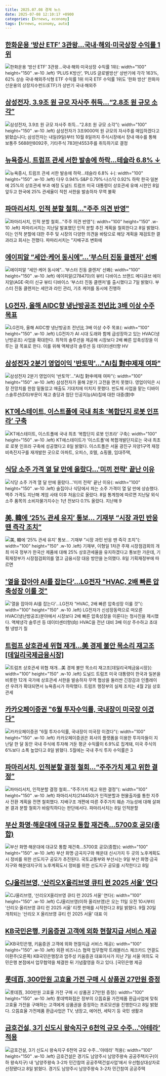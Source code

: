 ```yaml
---
title: 2025.07.08 경제 뉴스
date: 2025-07-08 12:10:17 +0900
categories: [krnews, economy]
tags: [krnews, economy, auto]
---
```

## [한화운용 ‘방산 ETF’ 3관왕...국내·해외·미국상장 수익률 1위](https://n.news.naver.com/mnews/article/009/0005520688)

![한화운용 ‘방산 ETF’ 3관왕...국내·해외·미국상장 수익률 1위](https://mimgnews.pstatic.net/image/origin/009/2025/07/07/5520688.jpg?type=nf220_150){: width="100" height="150" .w-10 .left}
‘PLUS K방산’, ‘PLUS 글로벌방산’ 상반기에 각각 163%, 62% 상승 국내·해외주식형 ETF 수익률 1위 미국 ETF 수익률 1위도 ‘한화 방산’ 한화자산운용의 상장지수펀드(ETF)가 상반기 국내·해외주

## [삼성전자, 3.9조 원 규모 자사주 취득…“2.8조 원 규모 소각”](https://n.news.naver.com/mnews/article/056/0011984722)

![삼성전자, 3.9조 원 규모 자사주 취득…“2.8조 원 규모 소각”](https://mimgnews.pstatic.net/image/origin/056/2025/07/08/11984722.jpg?type=nf220_150){: width="100" height="150" .w-10 .left}
삼성전자가 3조9000억 원 규모의 자사주를 매입하겠다고 밝혔습니다; 삼성전자는 내일(9일)부터 10월 8일까지 주식시장에서 장내 매수를 통해 보통주 5688만8092주, 기타주식 783만4553주를 취득하기로 결정

## [뉴욕증시, 트럼프 관세 서한 발송에 하락…테슬라 6.8% ↓](https://n.news.naver.com/mnews/article/629/0000405242)

![뉴욕증시, 트럼프 관세 서한 발송에 하락…테슬라 6.8% ↓](https://mimgnews.pstatic.net/image/origin/629/2025/07/08/405242.jpg?type=nf220_150){: width="100" height="150" .w-10 .left}
다우 0.94%·S&P 0.79%·나스닥 0.92% 하락 한국·일본에 25%의 상호관세 부과 예정 도널드 트럼프 미국 대통령이 상호관세 유예 시한인 8일 앞두고 한국에 25% 관세율이 적힌 서한을 발송하자 무역 불확

## [파마리서치, 인적 분할 철회…"주주 의견 반영"](https://n.news.naver.com/mnews/article/001/0015493938)

![파마리서치, 인적 분할 철회…"주주 의견 반영"](https://mimgnews.pstatic.net/image/origin/001/2025/07/08/15493938.jpg?type=nf220_150){: width="100" height="150" .w-10 .left}
파마리서치는 지난달 발표했던 인적 분할 추진 계획을 철회한다고 8일 밝혔다. 이는 인적 분할에 대한 주주 및 시장의 다양한 의견을 바탕으로 해당 계획을 재검토한 결과라고 회사는 전했다. 파마리서치는 "지배구조 변화에

## [에이피알 “세안·케어 동시에”…‘부스터 진동 클렌저’ 선봬](https://n.news.naver.com/mnews/article/011/0004506009)

![에이피알 “세안·케어 동시에”…‘부스터 진동 클렌저’ 선봬](https://mimgnews.pstatic.net/image/origin/011/2025/07/07/4506009.jpg?type=nf220_150){: width="100" height="150" .w-10 .left}
에이피알(278470)의 뷰티 디바이스 브랜드 메디큐브 에이지알(AGE-R)이 신규 뷰티 디바이스 ‘부스터 진동 클렌저’를 출시했다고 7일 밝혔다. 부스터 진동 클렌저는 세안과 라인 관리, 기초 케어를 동시에 진행하

## [LG전자, 올해 AIDC향 냉난방공조 전년比 3배 이상 수주 목표](https://n.news.naver.com/mnews/article/092/0002381162)

![LG전자, 올해 AIDC향 냉난방공조 전년比 3배 이상 수주 목표](https://mimgnews.pstatic.net/image/origin/092/2025/07/08/2381162.jpg?type=nf220_150){: width="100" height="150" .w-10 .left}
LG전자가 AI 시대 도래와 함께 급성장하고 있는 HVAC(냉난방공조) 사업을 확대한다. 최적의 솔루션을 제공해 시장보다 2배 빠른 압축성장을 이루는 걸 목표로 한다. 이를 위해 액체냉각 솔루션 등 데이터센터향 HV

## [삼성전자 2분기 영업이익 '반토막'…"AI칩 對中제재 여파"](https://n.news.naver.com/mnews/article/015/0005154735)

![삼성전자 2분기 영업이익 '반토막'…"AI칩 對中제재 여파"](https://mimgnews.pstatic.net/image/origin/015/2025/07/08/5154735.jpg?type=nf220_150){: width="100" height="150" .w-10 .left}
삼성전자가 올해 2분기 고전을 면치 못했다. 영업이익은 시장 전망치를 한참 밑돌았고 매출도 기대치에 미치지 못했다. 반도체 사업을 맡는 디바이스솔루션(DS)부문이 재고 충당과 첨단 인공지능(AI)칩에 대한 대중(對中

## [KT에스테이트, 이스트폴에 국내 최초 ‘복합단지 로봇 인프라’ 구축](https://n.news.naver.com/mnews/article/009/0005521262)

![KT에스테이트, 이스트폴에 국내 최초 ‘복합단지 로봇 인프라’ 구축](https://mimgnews.pstatic.net/image/origin/009/2025/07/08/5521262.jpg?type=nf220_150){: width="100" height="150" .w-10 .left}
KT에스테이트가 ‘이스트폴’에 복합개발단지로는 국내 최초로 로봇 인프라 구축에 성공했다고 8일 밝혔다. 이스트폴은 서울 광진구 자양1구역 재정비촉진지구를 재개발한 곳으로 아파트, 오피스, 호텔, 쇼핑몰, 임대주택,

## [식당 소주 가격 열 달 만에 올랐다…'미끼 전략' 끝난 이유](https://n.news.naver.com/mnews/article/025/0003453598)

![식당 소주 가격 열 달 만에 올랐다…'미끼 전략' 끝난 이유](https://mimgnews.pstatic.net/image/origin/025/2025/07/08/3453598.jpg?type=nf220_150){: width="100" height="150" .w-10 .left}
술집이나 식당에서 파는 소주 가격이 열 달 만에 상승했다. 맥주 가격도 지난해 계엄 사태 이후 처음으로 올랐다. 8일 통계청에 따르면 지난달 외식 소주 품목의 소비자물가지수는 1년 전보다 0.1% 올랐다. 지난해 9

## [美, 韓에 ‘25% 관세 유지’ 통보… 기재부 “시장 과민 반응 땐 즉각 조치”](https://n.news.naver.com/mnews/article/366/0001090731)

![美, 韓에 ‘25% 관세 유지’ 통보… 기재부 “시장 과민 반응 땐 즉각 조치”](https://mimgnews.pstatic.net/image/origin/366/2025/07/08/1090731.jpg?type=nf220_150){: width="100" height="150" .w-10 .left}
기재부, 이형일 1차관 주재 시장점검회의 개최 미국 정부가 한국산 제품에 대해 25% 상호관세율을 유지하겠다고 통보한 가운데, 기획재정부가 시장점검회의를 열고 금융시장 대응 방안을 논의했다. 8일 기획재정부에 따르면

## ['열을 잡아야 AI를 잡는다'…LG전자 "HVAC, 2배 빠른 압축성장 이룰 것"](https://n.news.naver.com/mnews/article/079/0004042563)

!['열을 잡아야 AI를 잡는다'…LG전자 "HVAC, 2배 빠른 압축성장 이룰 것"](https://mimgnews.pstatic.net/image/origin/079/2025/07/08/4042563.jpg?type=nf220_150){: width="100" height="150" .w-10 .left}
LG전자가 신성장동력으로 떠오른 HVAC(냉난방공조)분야에서 시장보다 2배 빠른 압축성장을 이룬다는 청사진을 제시했다. 액체냉각 솔루션 등 데이터센터향(向) HVAC을 전년 대비 3배 이상 주수하고 초대형 냉방기 칠

## [트럼프 상호관세 위협 재개…美 경제 불안 목소리 재고조[데일리국제금융시장]](https://n.news.naver.com/mnews/article/011/0004506277)

![트럼프 상호관세 위협 재개…美 경제 불안 목소리 재고조[데일리국제금융시장]](https://mimgnews.pstatic.net/image/origin/011/2025/07/08/4506277.jpg?type=nf220_150){: width="100" height="150" .w-10 .left}
도널드 트럼프 미국 대통령이 한국과 일본을 비롯한 12개 국가에 상호관세 서한을 발송하자 무역 협상을 둘러싼 긴장감과 인플레이션 우려가 확대되면서 뉴욕증시가 하락했다. 트럼프 행정부의 실제 조치는 4월 2일 상호관세

## [카카오페이증권 "6월 투자수익률, 국내장이 미국장 이겼다"](https://n.news.naver.com/mnews/article/015/0005154833)

![카카오페이증권 "6월 투자수익률, 국내장이 미국장 이겼다"](https://mimgnews.pstatic.net/image/origin/015/2025/07/08/5154833.jpg?type=nf220_150){: width="100" height="150" .w-10 .left}
카카오페이증권은 회사의 플랫폼을 이용한 투자자들이 지난달 한 달 동안 국내 주식에 투자해 거둔 평균 수익률이 6.9%로 집계돼, 미국 주식의 6%보다 소폭 높았다고 8일 밝혔다. 5월에는 국내 주식 투자 수익률은 3

## [파마리서치, 인적분할 결정 철회…“주주가치 제고 위한 결정”](https://n.news.naver.com/mnews/article/011/0004506421)

![파마리서치, 인적분할 결정 철회…“주주가치 제고 위한 결정”](https://mimgnews.pstatic.net/image/origin/011/2025/07/08/4506421.jpg?type=nf220_150){: width="100" height="150" .w-10 .left}
파마리서치(214450)가 인적분할과 현물출자를 통한 지주사 전환 계획을 전면 철회했다. 지배구조 개편에 따른 주주가치 훼손 가능성에 대해 살펴본 결과 분할 철회가 바람직하다는 판단에서다. 파마리서치는 8일 인적분할

## [부산 화명·해운대에 대규모 통합 재건축…5700호 공모(종합)](https://n.news.naver.com/mnews/article/421/0008356418)

![부산 화명·해운대에 대규모 통합 재건축…5700호 공모(종합)](https://mimgnews.pstatic.net/image/origin/421/2025/07/08/8356418.jpg?type=nf220_150){: width="100" height="150" .w-10 .left}
부산 화명·금곡지구와 해운대 신시가지 두 곳의 노후계획도시 정비를 위한 선도지구 공모가 추진된다. 국토교통부와 부산시는 9일 부산 화명·금곡지구와 해운대지구의 노후계획도시 정비를 위한 선도지구 공모를 시작한다고 8일

## [CJ올리브영, ‘산리오X올리브영 큐티 런 2025 서울’ 연다](https://n.news.naver.com/mnews/article/018/0006060016)

![CJ올리브영, ‘산리오X올리브영 큐티 런 2025 서울’ 연다](https://mimgnews.pstatic.net/image/origin/018/2025/07/08/6060016.jpg?type=nf220_150){: width="100" height="150" .w-10 .left}
CJ올리브영(이하 올리브영)은 오는 11일 오전 10시부터 ‘산리오·올리브영 큐티 런 2025 서울’ 티켓 판매를 시작한다고 8일 밝혔다. 9월 20일 개최되는 ‘산리오 X 올리브영 큐티 런 2025 서울’ 대표 이

## [KB국민은행, 키움증권 고객에 외화 현찰지급 서비스 제공](https://n.news.naver.com/mnews/article/016/0002496173)

![KB국민은행, 키움증권 고객에 외화 현찰지급 서비스 제공](https://mimgnews.pstatic.net/image/origin/016/2025/07/08/2496173.jpg?type=nf220_150){: width="100" height="150" .w-10 .left}
외환 비즈니스 협력 업무협약 트래블러스 체크카드 연결도 이환주(오른쪽) KB국민은행장과 엄주성 키움증권 대표이사가 지난 7일 서울 여의도 국민은행 본점에서 업무협약을 체결한 뒤 기념촬영을 하고 있다. [국민은행 제공

## [롯데百, 300만원 고효율 가전 구매 시 상품권 27만원 증정](https://n.news.naver.com/mnews/article/277/0005619051)

![롯데百, 300만원 고효율 가전 구매 시 상품권 27만원 증정](https://mimgnews.pstatic.net/image/origin/277/2025/07/08/5619051.jpg?type=nf220_150){: width="100" height="150" .w-10 .left}
롯데백화점은 정부의 으뜸효율 가전제품 환급사업에 맞춰 고효율 가전을 구매하는 고객에게 상품권을 증정하는 프로모션을 진행한다고 8일 밝혔다. 으뜸효율 가전제품 환급사업은 TV, 냉장고, 에어컨, 세탁기 등 국민 생활과

## [금호건설, 3기 신도시 왕숙지구 6천억 규모 수주…'아테라' 적용](https://n.news.naver.com/mnews/article/018/0006059966)

![금호건설, 3기 신도시 왕숙지구 6천억 규모 수주…'아테라' 적용](https://mimgnews.pstatic.net/image/origin/018/2025/07/08/6059966.jpg?type=nf220_150){: width="100" height="150" .w-10 .left}
금호건설은 경기도 남양주시 남양주왕숙 공공주택지구(이하 왕숙지구) 내 ‘남양주왕숙 3-2차 민간참여 공공주택건설사업’에서 우선협상대상자로 선정됐다고 8일 밝혔다. 경기도 남양주시 남양주왕숙 3-2차 민간참여 공공주택


